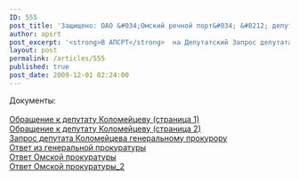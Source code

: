 ```yaml
---
ID: 555
post_title: 'Защищено: ОАО &#034;Омский речной порт&#034; &#8212; депутатский запрос'
author: apsrt
post_excerpt: '<strong>В АПСРТ</strong>  на Депутатский Запрос депутата Государственной Думы РФ Коломейцева Н.В., инициированный ассоциацией, поступили письма из Генеральной прокуратуры РФ и Прокуратуры Омской области соответственно от 11.11.09 и 23.11.09 по вопросу противоправных действий в отношении ОАО &quot;Омский речной порт&quot;'
layout: post
permalink: /articles/555
published: true
post_date: 2009-12-01 02:24:00
---
```

Документы:<br />
<br />
<a href="http://www.apsrt.ru/docs/omsk_zapros_deputatu_kolomeycevu.jpg">Обращение к депутату Коломейцеву (страница 1)</a><br />
<a href="http://www.apsrt.ru/docs/omsk_zapros_deputatu_kolomeycevu_2.jpg">Обращение к депутату Коломейцеву (страница 2)</a><br />
<a href="http://www.apsrt.ru/docs/omsk_otvet_deputat_kolomeycev.jpg">Запрос депутата Коломейцева генеральному прокурору</a><br />
<a href="http://www.apsrt.ru/docs/omsk_otvet_prokuror.jpg">Ответ из генеральной прокуратуры</a><br />
<a href="http://www.apsrt.ru/docs/omsk_otvet_prokuratura.jpg">Ответ Омской прокуратуры</a><br />
<a href="http://www.apsrt.ru/docs/prok.doc">Ответ Омской прокуратуры_2</a><br />
<br />